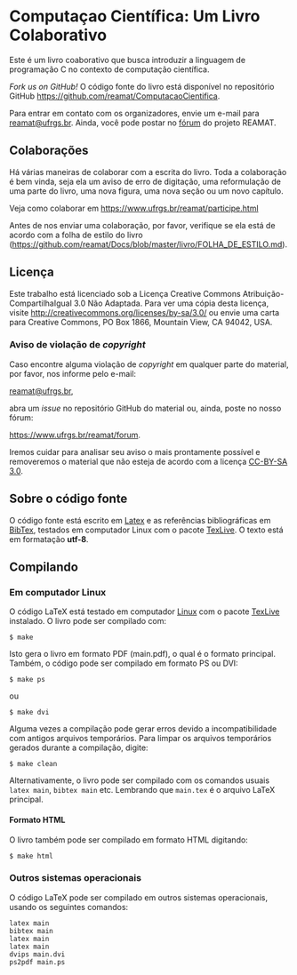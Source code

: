 # Computaçao Científica: Um Livro Colaborativo

Este é um livro coaborativo que  busca introduzir a linguagem de programação C no contexto de computação científica.

_Fork us on GitHub!_ O código fonte do livro está disponível no repositório GitHub https://github.com/reamat/ComputacaoCientifica.

Para entrar em contato com os organizadores, envie um e-mail para reamat@ufrgs.br. Ainda, você pode postar no [fórum](https://www.ufrgs.br/reamat/forum.html) do projeto REAMAT.

## Colaborações

Há várias maneiras de colaborar com a escrita do livro. Toda a colaboração é bem vinda, seja ela um aviso de erro de digitação, uma reformulação de uma parte do livro, uma nova figura, uma nova seção ou um novo capítulo.

Veja como colaborar em https://www.ufrgs.br/reamat/participe.html

Antes de nos enviar uma colaboração, por favor, verifique se ela está de acordo com a folha de estilo do livro (https://github.com/reamat/Docs/blob/master/livro/FOLHA_DE_ESTILO.md).

## Licença

Este trabalho está licenciado sob a Licença Creative Commons Atribuição-CompartilhaIgual 3.0 Não Adaptada. Para ver uma cópia desta licença, visite <http://creativecommons.org/licenses/by-sa/3.0/> ou envie uma carta para Creative Commons, PO Box 1866, Mountain View, CA 94042, USA.

### Aviso de violação de _copyright_

Caso encontre alguma violação de _copyright_ em qualquer parte do material, por favor, nos informe pelo e-mail:

reamat@ufrgs.br,

abra um _issue_ no repositório GitHub do material ou, ainda, poste no nosso fórum:

https://www.ufrgs.br/reamat/forum.

Iremos cuidar para analisar seu aviso o mais prontamente possível e removeremos o material que não esteja de acordo com a licença [CC-BY-SA 3.0](https://creativecommons.org/licenses/by-sa/3.0/).

## Sobre o código fonte

O código fonte está escrito em [Latex](https://latex-project.org/) e as referências bibliográficas em [BibTex](http://www.bibtex.org/), testados em computador Linux com o pacote [TexLive](http://www.tug.org/texlive/). O texto está em formatação **utf-8**.

## Compilando

### Em computador Linux

O código LaTeX está testado em computador [Linux](https://pt.wikipedia.org/wiki/Linux) com o pacote [TexLive](https://www.tug.org/texlive/) instalado. O livro pode ser compilado com:

    $ make

Isto gera o livro em formato PDF (main.pdf), o qual é o formato principal. Também, o código pode ser compilado em formato PS ou DVI:

    $ make ps
ou

    $ make dvi

Alguma vezes a compilação pode gerar erros devido a incompatibilidade com antigos arquivos temporários. Para limpar os arquivos temporários gerados durante a compilação, digite:

    $ make clean

Alternativamente, o livro pode ser compilado com os comandos usuais `latex main`, `bibtex main` etc. Lembrando que `main.tex` é o arquivo LaTeX principal.

#### Formato HTML

O livro também pode ser compilado em formato HTML digitando:

	$ make html

### Outros sistemas operacionais

O código LaTeX pode ser compilado em outros sistemas operacionais, usando os seguintes comandos:

    latex main
    bibtex main
    latex main
    latex main
    dvips main.dvi
    ps2pdf main.ps

